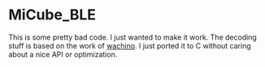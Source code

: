 # MiCube_BLE

This is some pretty bad code. I just wanted to make it work.
The decoding stuff is based on the work of [wachino](https://github.com/wachino/xiaomi-mi-smart-rubik-cube).
I just ported it to C without caring about a nice API or optimization.
